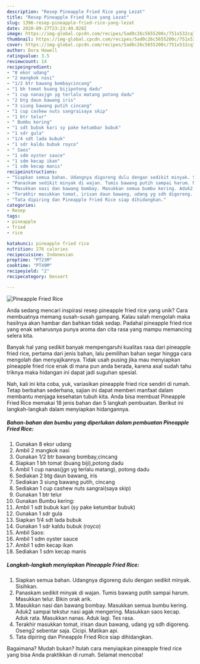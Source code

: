 ```yaml
---
description: "Resep Pineapple Fried Rice yang Lezat"
title: "Resep Pineapple Fried Rice yang Lezat"
slug: 1396-resep-pineapple-fried-rice-yang-lezat
date: 2020-09-27T23:23:49.028Z
image: https://img-global.cpcdn.com/recipes/5ad0c26c5655200c/751x532cq70/pineapple-fried-rice-foto-resep-utama.jpg
thumbnail: https://img-global.cpcdn.com/recipes/5ad0c26c5655200c/751x532cq70/pineapple-fried-rice-foto-resep-utama.jpg
cover: https://img-global.cpcdn.com/recipes/5ad0c26c5655200c/751x532cq70/pineapple-fried-rice-foto-resep-utama.jpg
author: Dora Howell
ratingvalue: 3.5
reviewcount: 14
recipeingredient:
- "8 ekor udang"
- "2 mangkok nasi"
- "1/2 btr bawang bombaycincang"
- "1 bh tomat buang bijipotong dadu"
- "1 cup nanasjgn yg terlalu matang potong dadu"
- "2 btg daun bawang iris"
- "3 siung bawang putih cincang"
- "1 cup cashew nuts sangraisaya skip"
- "1 btr telur"
- " Bumbu kering"
- "1 sdt bubuk kari sy pake ketumbar bubuk"
- "1 sdr gula"
- "1/4 sdt lada bubuk"
- "1 sdr kaldu bubuk royco"
- " Saos"
- "1 sdm oyster sauce"
- "1 sdm kecap ikan"
- "1 sdm kecap manis"
recipeinstructions:
- "Siapkan semua bahan. Udangnya digoreng dulu dengan sedikit minyak. Sisihkan."
- "Panaskam sedikit minyak di wajan. Tumis bawang putih sampai harum. Masukkan telur. Bikin orak arik."
- "Masukkan nasi dan bawang bombay. Masukkan semua bumbu kering. Aduk2 sampai tekstur nasi agak mengering. Masukkan saos kecap. Aduk rata. Masukkan nanas. Aduk lagi. Tes rasa."
- "Terakhir masukkan tomat, irisan daun bawang, udang yg sdh digoreng. Oseng2 sebentar saja. Cicipi. Matikan api."
- "Tata dipiring dan Pineapple Fried Rice siap dihidangkan."
categories:
- Resep
tags:
- pineapple
- fried
- rice

katakunci: pineapple fried rice 
nutrition: 276 calories
recipecuisine: Indonesian
preptime: "PT23M"
cooktime: "PT49M"
recipeyield: "2"
recipecategory: Dessert

---
```



![Pineapple Fried Rice](https://img-global.cpcdn.com/recipes/5ad0c26c5655200c/751x532cq70/pineapple-fried-rice-foto-resep-utama.jpg)

Anda sedang mencari inspirasi resep pineapple fried rice yang unik? Cara membuatnya memang susah-susah gampang. Kalau salah mengolah maka hasilnya akan hambar dan bahkan tidak sedap. Padahal pineapple fried rice yang enak seharusnya punya aroma dan cita rasa yang mampu memancing selera kita.



Banyak hal yang sedikit banyak mempengaruhi kualitas rasa dari pineapple fried rice, pertama dari jenis bahan, lalu pemilihan bahan segar hingga cara mengolah dan menyajikannya. Tidak usah pusing jika mau menyiapkan pineapple fried rice enak di mana pun anda berada, karena asal sudah tahu triknya maka hidangan ini dapat jadi suguhan spesial.


Nah, kali ini kita coba, yuk, variasikan pineapple fried rice sendiri di rumah. Tetap berbahan sederhana, sajian ini dapat memberi manfaat dalam membantu menjaga kesehatan tubuh kita. Anda bisa membuat Pineapple Fried Rice memakai 18 jenis bahan dan 5 langkah pembuatan. Berikut ini langkah-langkah dalam menyiapkan hidangannya.

<!--inarticleads1-->

##### Bahan-bahan dan bumbu yang diperlukan dalam pembuatan Pineapple Fried Rice:

1. Gunakan 8 ekor udang
1. Ambil 2 mangkok nasi
1. Gunakan 1/2 btr bawang bombay,cincang
1. Siapkan 1 bh tomat (buang biji),potong dadu
1. Ambil 1 cup nanas(jgn yg terlalu matang), potong dadu
1. Sediakan 2 btg daun bawang, iris
1. Sediakan 3 siung bawang putih, cincang
1. Sediakan 1 cup cashew nuts sangrai(saya skip)
1. Gunakan 1 btr telur
1. Gunakan  Bumbu kering:
1. Ambil 1 sdt bubuk kari (sy pake ketumbar bubuk)
1. Gunakan 1 sdr gula
1. Siapkan 1/4 sdt lada bubuk
1. Gunakan 1 sdr kaldu bubuk (royco)
1. Ambil  Saos:
1. Ambil 1 sdm oyster sauce
1. Ambil 1 sdm kecap ikan
1. Sediakan 1 sdm kecap manis




<!--inarticleads2-->

##### Langkah-langkah menyiapkan Pineapple Fried Rice:

1. Siapkan semua bahan. Udangnya digoreng dulu dengan sedikit minyak. Sisihkan.
1. Panaskam sedikit minyak di wajan. Tumis bawang putih sampai harum. Masukkan telur. Bikin orak arik.
1. Masukkan nasi dan bawang bombay. Masukkan semua bumbu kering. Aduk2 sampai tekstur nasi agak mengering. Masukkan saos kecap. Aduk rata. Masukkan nanas. Aduk lagi. Tes rasa.
1. Terakhir masukkan tomat, irisan daun bawang, udang yg sdh digoreng. Oseng2 sebentar saja. Cicipi. Matikan api.
1. Tata dipiring dan Pineapple Fried Rice siap dihidangkan.




Bagaimana? Mudah bukan? Itulah cara menyiapkan pineapple fried rice yang bisa Anda praktikkan di rumah. Selamat mencoba!
